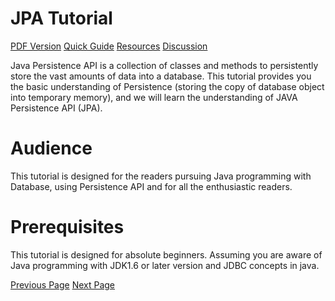 # JPA Tutorial
[PDF Version](../jpa/jpa_pdf_version.md)
[Quick Guide](../jpa/jpa_quick_guide.md)
[Resources](../jpa/jpa_useful_resources.md)
[Discussion](../jpa/jpa_discussion.md)

Java Persistence API is a collection of classes and methods to persistently store the vast amounts of data into a database. This tutorial provides you the basic understanding of Persistence (storing the copy of database object into temporary memory), and we will learn the understanding of JAVA Persistence API (JPA).

# Audience
This tutorial is designed for the readers pursuing Java programming with Database, using Persistence API and for all the enthusiastic readers.

# Prerequisites
This tutorial is designed for absolute beginners. Assuming you are aware of Java programming with JDK1.6 or later version and JDBC concepts in java.


[Previous Page](../jpa/index.md) [Next Page](../jpa/jpa_introduction.md) 
